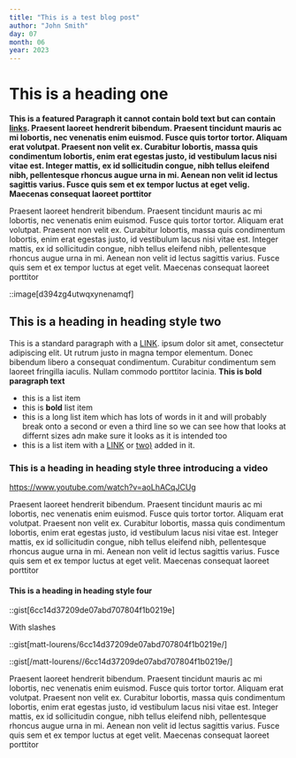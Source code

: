 ```yaml
---
title: "This is a test blog post"
author: "John Smith"
day: 07
month: 06
year: 2023
---
```


# This is a heading one

**This is a featured Paragraph it cannot contain bold text but can contain [links](https://www.google.com). Praesent laoreet hendrerit bibendum. Praesent tincidunt mauris ac mi lobortis, nec venenatis enim euismod. Fusce quis tortor tortor. Aliquam erat volutpat. Praesent non velit ex. Curabitur lobortis, massa quis condimentum lobortis, enim erat egestas justo, id vestibulum lacus nisi vitae est. Integer mattis, ex id sollicitudin congue, nibh tellus eleifend nibh, pellentesque rhoncus augue urna in mi. Aenean non velit id lectus sagittis varius. Fusce quis sem et ex tempor luctus at eget velig. Maecenas consequat laoreet porttitor**

Praesent laoreet hendrerit bibendum. Praesent tincidunt mauris ac mi lobortis, nec venenatis enim euismod. Fusce quis tortor tortor. Aliquam erat volutpat. Praesent non velit ex. Curabitur lobortis, massa quis condimentum lobortis, enim erat egestas justo, id vestibulum lacus nisi vitae est. Integer mattis, ex id sollicitudin congue, nibh tellus eleifend nibh, pellentesque rhoncus augue urna in mi. Aenean non velit id lectus sagittis varius. Fusce quis sem et ex tempor luctus at eget velit. Maecenas consequat laoreet porttitor

::image[d394zg4utwqxynenamqf]

## This is a heading in heading style two

This is a standard paragraph with a [LINK](https://www.google.com). ipsum dolor sit amet, consectetur adipiscing elit. Ut rutrum justo in magna tempor elementum. Donec bibendum libero a consequat condimentum. Curabitur condimentum sem laoreet fringilla iaculis. Nullam commodo porttitor lacinia. **This is bold paragraph text**

- this is a list item
- this is **bold** list item
- this is a long list item which has lots of words in it and will probably break onto a second or even a third line so we can see how that looks at differnt sizes adn make sure it looks as it is intended too
- this is a list item with a [LINK](https://www.google.com) or [two)](https://www.google.com) added in it. 

### This is a heading in heading style three introducing a video

https://www.youtube.com/watch?v=aoLhACqJCUg

Praesent laoreet hendrerit bibendum. Praesent tincidunt mauris ac mi lobortis, nec venenatis enim euismod. Fusce quis tortor tortor. Aliquam erat volutpat. Praesent non velit ex. Curabitur lobortis, massa quis condimentum lobortis, enim erat egestas justo, id vestibulum lacus nisi vitae est. Integer mattis, ex id sollicitudin congue, nibh tellus eleifend nibh, pellentesque rhoncus augue urna in mi. Aenean non velit id lectus sagittis varius. Fusce quis sem et ex tempor luctus at eget velit. Maecenas consequat laoreet porttitor

#### This is a heading in heading style four

::gist[6cc14d37209de07abd707804f1b0219e]

With slashes

::gist[matt-lourens/6cc14d37209de07abd707804f1b0219e/]

::gist[/matt-lourens//6cc14d37209de07abd707804f1b0219e/]

Praesent laoreet hendrerit bibendum. Praesent tincidunt mauris ac mi lobortis, nec venenatis enim euismod. Fusce quis tortor tortor. Aliquam erat volutpat. Praesent non velit ex. Curabitur lobortis, massa quis condimentum lobortis, enim erat egestas justo, id vestibulum lacus nisi vitae est. Integer mattis, ex id sollicitudin congue, nibh tellus eleifend nibh, pellentesque rhoncus augue urna in mi. Aenean non velit id lectus sagittis varius. Fusce quis sem et ex tempor luctus at eget velit. Maecenas consequat laoreet porttitor
